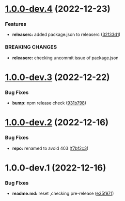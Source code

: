 # [1.0.0-dev.4](https://github.com/sumit-panigrahi/ui-stencil/compare/1.0.0-dev.3...1.0.0-dev.4) (2022-12-23)


### Features

* **releaserc:** added package.json to releaserc ([32f33d1](https://github.com/sumit-panigrahi/ui-stencil/commit/32f33d179acd6f56ea64021bff546633faf16386))


### BREAKING CHANGES

* **releaserc:** checking uncommit issue of package.json

# [1.0.0-dev.3](https://github.com/sumit-panigrahi/ui-stencil/compare/1.0.0-dev.2...1.0.0-dev.3) (2022-12-22)


### Bug Fixes

* **bump:** npm release check ([931b798](https://github.com/sumit-panigrahi/ui-stencil/commit/931b79893ae938130c5bec92264c80bb4fe7b6bf))

# [1.0.0-dev.2](https://github.com/sumit-panigrahi/ui-stencil/compare/1.0.0-dev.1...1.0.0-dev.2) (2022-12-16)


### Bug Fixes

* **repo:** renamed to avoid 403 ([f7bf2c3](https://github.com/sumit-panigrahi/ui-stencil/commit/f7bf2c3c270b5deae67811f2988a1febe9267b9a))

# 1.0.0-dev.1 (2022-12-16)


### Bug Fixes

* **readme.md:** reset ,checking pre-release ([e35f971](https://github.com/sumit-panigrahi/ui-stencil/commit/e35f971315154c5dabcd7399ac438c9df9a2cbfe))
